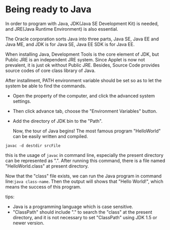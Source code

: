 # Being ready to Java

In order to program with Java, JDK\(Java SE Development Kit\) is needed, and JRE\(Java Runtime Environment\) is also essential.

The Oracle corporation sorts Java into three parts, Java SE, Java EE and Java ME, and JDK is for Java SE, Java EE SDK is for Java EE.

When installing Java, Development Tools is the core element of JDK, but Public JRE is an independent JRE system. Since Applet is now not prevalent, it is just ok without Public JRE. Besides, Source Code provides source codes of core class library of Java.

After installment, PATH environment variable should be set so as to let the system be able to find the commands.

* Open the property of the computer, and click the advanced system settings.
* Then click advance tab, choose the "Environment Variables" button.
* Add the directory of JDK bin to the "Path".

  Now, the tour of Java begins! The most famous program "HelloWorld" can be easily written and compiled.

```text
javac -d destdir srcFile
```

this is the usage of `javac` in command line, especially the present directory can be represented as ".". After running this command, there is a file named "HelloWorld.class" at present directory.

Now that the "class" file exists, we can run the Java program in command line:`java class-name`. Then the output will shows that "Hello World!", which means the success of this program.

tips:

* Java is a programming language which is case sensitive.
* "ClassPath" should include "." to search the "class" at the present directory, and it is not necessary to set "ClassPath" using JDK 1.5 or newer version.

